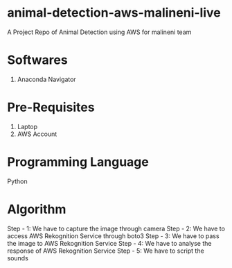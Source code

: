 # animal-detection-aws-malineni-live
A Project Repo of Animal Detection  using AWS for malineni team

# Softwares
1. Anaconda Navigator

# Pre-Requisites
1. Laptop
2. AWS Account

# Programming Language
Python

# Algorithm
Step - 1: We have to capture the image through camera
Step - 2: We have to access AWS Rekognition Service through boto3
Step - 3: We have to pass the image to AWS Rekognition Service
Step - 4: We have to analyse the response of AWS Rekognition Service
Step - 5: We have to script the sounds 
